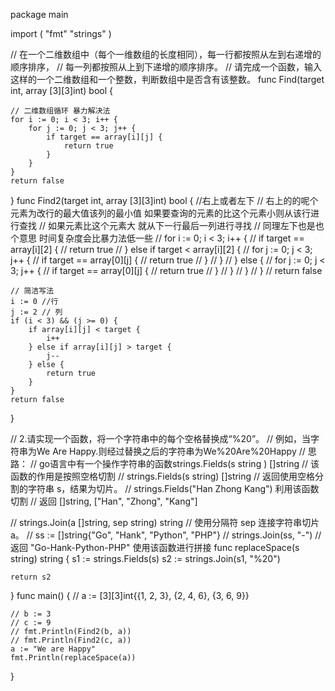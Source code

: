 package main

import (
	"fmt"
	"strings"
)

// 在一个二维数组中（每个一维数组的长度相同），每一行都按照从左到右递增的顺序排序，
// 每一列都按照从上到下递增的顺序排序。
// 请完成一个函数，输入这样的一个二维数组和一个整数，判断数组中是否含有该整数。
func Find(target int, array [3][3]int) bool {

	// 二维数组循环 暴力解决法
	for i := 0; i < 3; i++ {
		for j := 0; j < 3; j++ {
			if target == array[i][j] {
				return true
			}
		}
	}
	return false

}
func Find2(target int, array [3][3]int) bool {
	//右上或者左下
	// 右上的的呢个元素为改行的最大值该列的最小值  如果要查询的元素的比这个元素小则从该行进行查找
	// 如果元素比这个元素大 就从下一行最后一列进行寻找
	// 同理左下也是也个意思  时间复杂度会比暴力法低一些
	// for i := 0; i < 3; i++ {
	// 	if target == array[i][2] {
	// 		return true
	// 	} else if target < array[i][2] {
	// 		for j := 0; j < 3; j++ {
	// 			if target == array[0][j] {
	// 				return true
	// 			}
	// 		}
	// 	} else {
	// 		for j := 0; j < 3; j++ {
	// 			if target == array[0][j] {
	// 				return true
	// 			}
	// 		}
	// 	}
	// }
	// return false

	// 简洁写法
	i := 0 //行
	j := 2 // 列
	if (i < 3) && (j >= 0) {
		if array[i][j] < target {
			i++
		} else if array[i][j] > target {
			j--
		} else {
			return true
		}
	}
	return false
}

// 2.请实现一个函数，将一个字符串中的每个空格替换成“%20”。
// 例如，当字符串为We Are Happy.则经过替换之后的字符串为We%20Are%20Happy
// 思路：
// 		go语言中有一个操作字符串的函数strings.Fields(s string ) []string
// 		该函数的作用是按照空格切割
// strings.Fields(s string) []string
// 返回使用空格分割的字符串 s，结果为切片。
// strings.Fields("Han Zhong Kang")   利用该函数 切割
// 返回 []string, ["Han", "Zhong", "Kang"]

// strings.Join(a []string, sep string) string
// 使用分隔符 sep 连接字符串切片 a。
// ss := []string{"Go", "Hank", "Python", "PHP"}
// strings.Join(ss, "-")
// 返回 "Go-Hank-Python-PHP"   使用该函数进行拼接
func replaceSpace(s string) string {
	s1 := strings.Fields(s)
	s2 := strings.Join(s1, "%20")

	return s2
}
func main() {
	// a := [3][3]int{{1, 2, 3}, {2, 4, 6}, {3, 6, 9}}

	// b := 3
	// c := 9
	// fmt.Println(Find2(b, a))
	// fmt.Println(Find2(c, a))
	a := "We are Happy"
	fmt.Println(replaceSpace(a))

}

